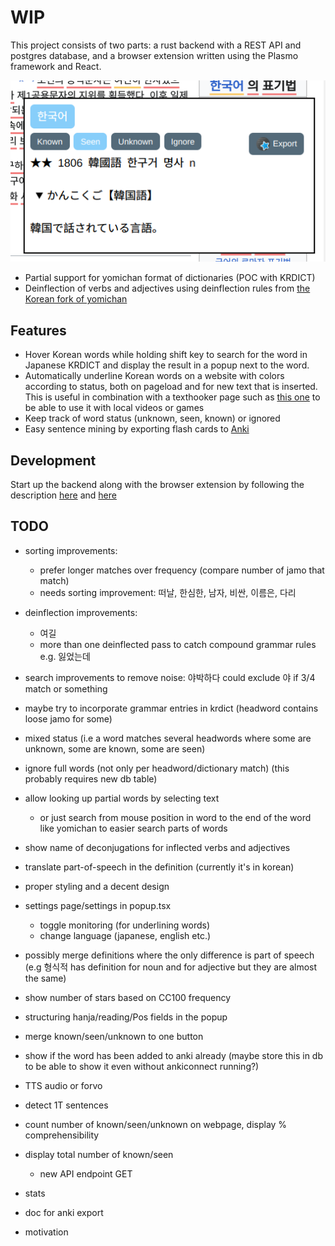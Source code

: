 # WIP
This project consists of two parts: a rust backend with a REST API and postgres database, and a browser extension written using the Plasmo framework and React.

![demo img](demo.png)

- Partial support for yomichan format of dictionaries (POC with KRDICT)
- Deinflection of verbs and adjectives using deinflection rules from [the Korean fork of yomichan](https://github.com/Lyroxide/yomichan-korean/blob/master/ext/data/deinflect.json)

## Features
- Hover Korean words while holding shift key to search for the word in Japanese KRDICT and display the result in a popup next to the word.
- Automatically underline Korean words on a website with colors according to status, both on pageload and for new text that is inserted. This is useful in combination with a texthooker page such as [this one](https://renji-xd.github.io/texthooker-ui/) to be able to use it with local videos or games
- Keep track of word status (unknown, seen, known) or ignored
- Easy sentence mining by exporting flash cards to [Anki](https://apps.ankiweb.net/)

## Development
Start up the backend along with the browser extension by following the description [here](backend/README.md#development) and [here](browser-extension/README.md#getting-started)

## TODO

- sorting improvements:
  - prefer longer matches over frequency (compare number of jamo that match)
  - needs sorting improvement: 떠날, 한심한, 남자, 비싼, 이름은, 다리
- deinflection improvements: 
  - 여길
  - more than one deinflected pass to catch compound grammar rules e.g. 잃었는데
- search improvements to remove noise: 야박하다 could exclude 야 if 3/4 match or something
- maybe try to incorporate grammar entries in krdict (headword contains loose jamo for some)
- mixed status (i.e a word matches several headwords where some are unknown, some are known, some are seen)
- ignore full words (not only per headword/dictionary match) (this probably requires new db table)

- allow looking up partial words by selecting text
  - or just search from mouse position in word to the end of the word like yomichan to easier search parts of words
- show name of deconjugations for inflected verbs and adjectives
- translate part-of-speech in the definition (currently it's in korean)
- proper styling and a decent design
- settings page/settings in popup.tsx
  - toggle monitoring (for underlining words)
  - change language (japanese, english etc.)
- possibly merge definitions where the only difference is part of speech (e.g 형식적 has definition for noun and for adjective but they are almost the same)
- show number of stars based on CC100 frequency
- structuring hanja/reading/Pos fields in the popup
- merge known/seen/unknown to one button
- show if the word has been added to anki already (maybe store this in db to be able to show it even without ankiconnect running?)
- TTS audio or forvo
- detect 1T sentences
- count number of known/seen/unknown on webpage, display % comprehensibility
- display total number of known/seen 
  - new API endpoint GET 
- stats 

- doc for anki export
- motivation
